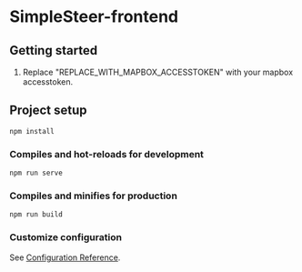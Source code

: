 # SimpleSteer-frontend

## Getting started

1) Replace "REPLACE_WITH_MAPBOX_ACCESSTOKEN" with your mapbox accesstoken.



## Project setup
```
npm install
```

### Compiles and hot-reloads for development
```
npm run serve
```

### Compiles and minifies for production
```
npm run build
```

### Customize configuration
See [Configuration Reference](https://cli.vuejs.org/config/).
